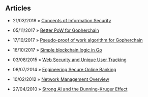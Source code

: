 ## Articles

- 21/03/2018 » [Concepts of Information Security](infosec-concepts.html#concepts-of-information-security)

- 05/11/2017 » [Better PoW for Gopherchain](better-pow-wow.html#better-pow-for-gopherchain)

- 17/10/2017 » [Pseudo-proof of work algorithm for Gopherchain](pseudoworkalgo.html#a-pseudo-proof-of-work-algorithm-for-gopherchain)

- 16/10/2017 » [Simple blockchain logic in Go](gopherchain.html#simple-blockchain-logic-in-go)

- 03/08/2015 » [Web Security and Unique User Tracking](websec.html#web-security-and-unique-user-tracking)

- 08/07/2014 » [Engineering Secure Online Banking](engineering-secure-online-banking.html#engineering-secure-online-banking)

- 10/02/2012 » [Network Management Overview](network-management-overview.html#network-management-overview)

- 27/04/2010 » [Strong AI and the Dunning-Kruger Effect](strongai.html#strong-ai-and-the-dunning-kruger-effect)

